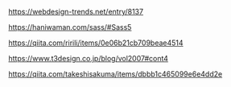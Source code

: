 <!-- reset.css  -->
https://webdesign-trends.net/entry/8137
<!-- sass file directory -->
https://haniwaman.com/sass/#Sass5
<!-- GitHub Pages howto -->
https://qiita.com/ririli/items/0e06b21cb709beae4514
<!-- XDプラグイン -->
https://www.t3design.co.jp/blog/vol2007#cont4
<!-- npm-script設定 -->
https://qiita.com/takeshisakuma/items/dbbb1c465099e6e4dd2e
